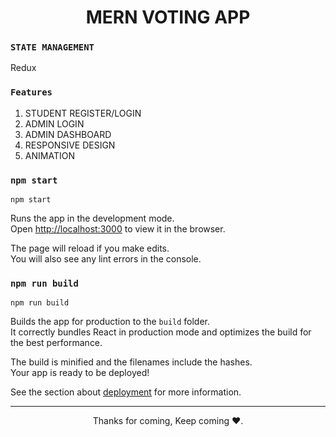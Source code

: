 <h1 align="center">MERN VOTING APP</h1>


### `STATE MANAGEMENT`
Redux

### `Features`

1. STUDENT REGISTER/LOGIN <br/>
2. ADMIN LOGIN <br/>
3. ADMIN DASHBOARD<br/>
4. RESPONSIVE DESIGN <br/>
5. ANIMATION <br/>


### `npm start`

```
npm start
```

Runs the app in the development mode.\
Open [http://localhost:3000](http://localhost:3000) to view it in the browser.

The page will reload if you make edits.\
You will also see any lint errors in the console.


### `npm run build`

```
npm run build
```

Builds the app for production to the `build` folder.\
It correctly bundles React in production mode and optimizes the build for the best performance.

The build is minified and the filenames include the hashes.\
Your app is ready to be deployed!

See the section about [deployment](https://facebook.github.io/create-react-app/docs/deployment) for more information.


<hr>
<p align="center">Thanks for coming, Keep coming ❤️.</p>